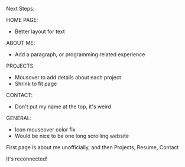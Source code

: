 Next Steps:

HOME PAGE:
- Better layout for text

ABOUT ME:
- Add a paragraph, or programming related experience

PROJECTS:
- Mousover to add details about each project
- Shrink to fit page

CONTACT:
- Don't put my name at the top, it's weird

GENERAL:
- Icon mouseover color fix
- Would be nice to be one long scrolling website

First page is about me unofficially, and then Projects, Resume, Contact

It's reconnected!
